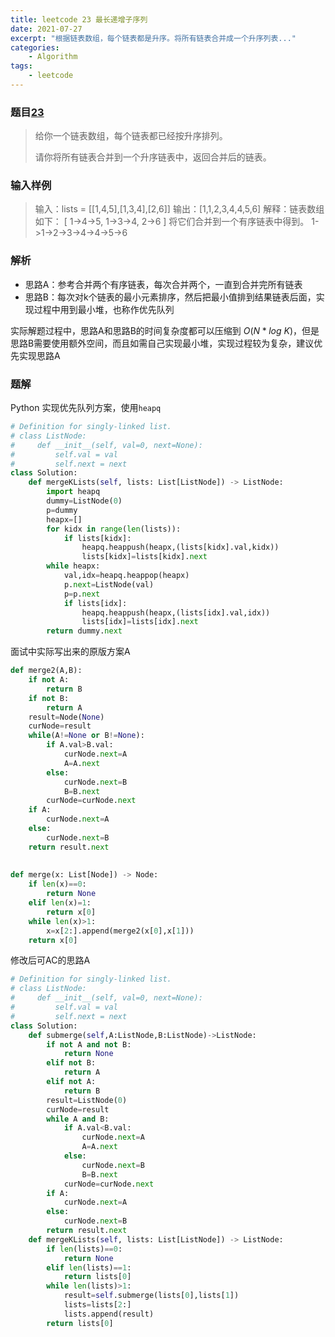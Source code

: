 ```yaml
---
title: leetcode 23 最长递增子序列
date: 2021-07-27
excerpt: "根据链表数组，每个链表都是升序。将所有链表合并成一个升序列表..."
categories: 
	- Algorithm
tags: 
	- leetcode
---
```


### 题目[23](https://leetcode-cn.com/problems/merge-k-sorted-lists/)

> 给你一个链表数组，每个链表都已经按升序排列。
>
> 请你将所有链表合并到一个升序链表中，返回合并后的链表。

### 输入样例

> 输入：lists = [[1,4,5],[1,3,4],[2,6]]
> 输出：[1,1,2,3,4,4,5,6]
> 解释：链表数组如下：
> [
>   1->4->5,
>   1->3->4,
>   2->6
> ]
> 将它们合并到一个有序链表中得到。
> 1->1->2->3->4->4->5->6

### 解析

- 思路A：参考合并两个有序链表，每次合并两个，一直到合并完所有链表
- 思路B：每次对k个链表的最小元素排序，然后把最小值排到结果链表后面，实现过程中用到最小堆，也称作优先队列

实际解题过程中，思路A和思路B的时间复杂度都可以压缩到 $O(N*log\ K)$，但是思路B需要使用额外空间，而且如需自己实现最小堆，实现过程较为复杂，建议优先实现思路A

### 题解

Python 实现优先队列方案，使用`heapq`

```python
# Definition for singly-linked list.
# class ListNode:
#     def __init__(self, val=0, next=None):
#         self.val = val
#         self.next = next
class Solution:
    def mergeKLists(self, lists: List[ListNode]) -> ListNode:
        import heapq
        dummy=ListNode(0)
        p=dummy
        heapx=[]
        for kidx in range(len(lists)):
            if lists[kidx]:
                heapq.heappush(heapx,(lists[kidx].val,kidx))
                lists[kidx]=lists[kidx].next
        while heapx:
            val,idx=heapq.heappop(heapx)
            p.next=ListNode(val)
            p=p.next
            if lists[idx]:
                heapq.heappush(heapx,(lists[idx].val,idx))
                lists[idx]=lists[idx].next
        return dummy.next
```

面试中实际写出来的原版方案A

```python
def merge2(A,B):
    if not A:
        return B
   	if not B:
        return A
    result=Node(None)
    curNode=result
    while(A!=None or B!=None):
        if A.val>B.val:
        	curNode.next=A
            A=A.next
        else:
            curNode.next=B
            B=B.next
        curNode=curNode.next
    if A:
        curNode.next=A
    else:
        curNode.next=B
    return result.next
   
        
def merge(x: List[Node]) -> Node:
    if len(x)==0:
        return None
    elif len(x)=1:
        return x[0]
    while len(x)>1:
		x=x[2:].append(merge2(x[0],x[1])) 	
	return x[0]
```

修改后可AC的思路A

```python
# Definition for singly-linked list.
# class ListNode:
#     def __init__(self, val=0, next=None):
#         self.val = val
#         self.next = next
class Solution:
    def submerge(self,A:ListNode,B:ListNode)->ListNode:
        if not A and not B:
            return None
        elif not B:
            return A
        elif not A:
            return B
        result=ListNode(0)
        curNode=result
        while A and B:
            if A.val<B.val:
                curNode.next=A
                A=A.next
            else:
                curNode.next=B
                B=B.next
            curNode=curNode.next
        if A:
            curNode.next=A
        else:
            curNode.next=B
        return result.next     
    def mergeKLists(self, lists: List[ListNode]) -> ListNode:
        if len(lists)==0:
            return None
        elif len(lists)==1:
            return lists[0]
        while len(lists)>1:
            result=self.submerge(lists[0],lists[1])
            lists=lists[2:]
            lists.append(result)
        return lists[0]
```

